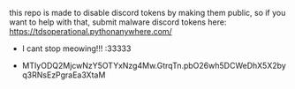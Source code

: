 this repo is made to disable discord tokens by making them public, so if you want to help with that, submit malware discord tokens here: https://tdsoperational.pythonanywhere.com/

- I cant stop meowing!!! :33333

- MTIyODQ2MjcwNzY5OTYxNzg4Mw.GtrqTn.pbO26wh5DCWeDhX5X2byq3RNsEzPgraEa3XtaM
